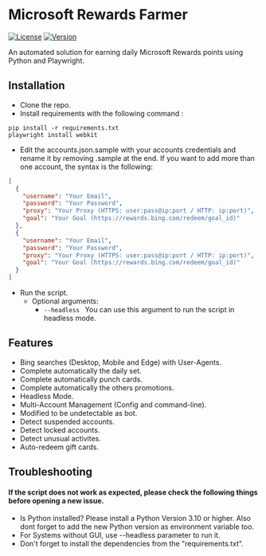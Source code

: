 # Microsoft Rewards Farmer

[![License](https://img.shields.io/badge/license-MIT-green.svg?style=flat)](LICENSE)
[![Version](https://img.shields.io/badge/version-v0.1-blue.svg?style=flat)](#)

An automated solution for earning daily Microsoft Rewards points using Python and Playwright.

## Installation

- Clone the repo.
- Install requirements with the following command :
```
pip install -r requirements.txt
playwright install webkit
```
- Edit the accounts.json.sample with your accounts credentials and rename it by removing .sample at the end. If you want to add more than one account, the syntax is the following:
```json
[
  {
    "username": "Your Email",
    "password": "Your Password",
    "proxy": "Your Proxy (HTTPS: user:pass@ip:port / HTTP: ip:port)",
    "goal": "Your Goal (https://rewards.bing.com/redeem/goal_id)"
  },
  {
    "username": "Your Email",
    "password": "Your Password",
    "proxy": "Your Proxy (HTTPS: user:pass@ip:port / HTTP: ip:port)",
    "goal": "Your Goal (https://rewards.bing.com/redeem/goal_id)"
  }
]
```
- Run the script.
  - Optional arguments:
    - `--headless ` You can use this argument to run the script in headless mode.

## Features

- Bing searches (Desktop, Mobile and Edge) with User-Agents.
- Complete automatically the daily set.
- Complete automatically punch cards.
- Complete automatically the others promotions.
- Headless Mode.
- Multi-Account Management (Config and command-line).
- Modified to be undetectable as bot.
- Detect suspended accounts.
- Detect locked accounts.
- Detect unusual activites.
- Auto-redeem gift cards.

## Troubleshooting

#### If the script does not work as expected, please check the following things before opening a new issue.

- Is Python installed? Please install a Python Version 3.10 or higher. Also dont forget to add the new Python version as environment variable too.
- For Systems without GUI, use --headless parameter to run it.
- Don't forget to install the dependencies from the "requirements.txt".
